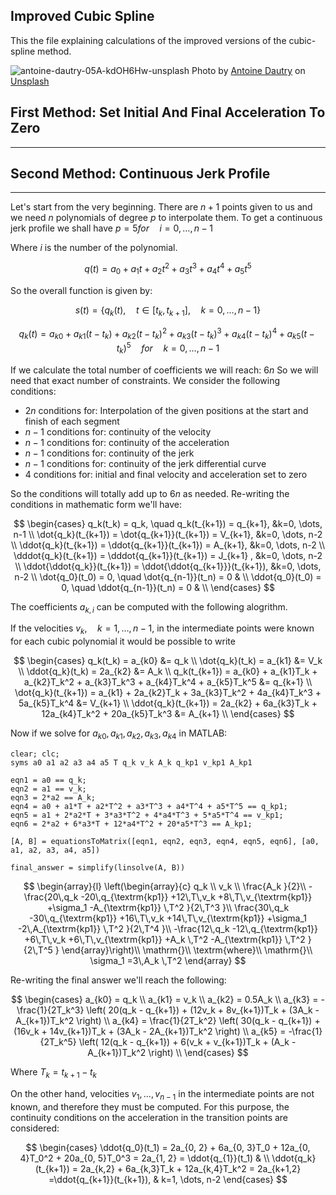 Improved Cubic Spline 
------
This the file explaining calculations of the improved versions of the cubic-spline method.

![antoine-dautry-05A-kdOH6Hw-unsplash](https://github.com/ArthasMenethil-A/Delta-Robot-Trajectory-Planning/assets/69509720/c542bfd2-395a-4449-a1b9-7c200ccce1b5)
Photo by <a href="https://unsplash.com/@antoine1003?utm_source=unsplash&utm_medium=referral&utm_content=creditCopyText">Antoine Dautry</a> on <a href="https://unsplash.com/photos/05A-kdOH6Hw?utm_source=unsplash&utm_medium=referral&utm_content=creditCopyText">Unsplash</a>

## First Method: Set Initial And Final Acceleration To Zero
------

## Second Method: Continuous Jerk Profile
------
Let's start from the very beginning. There are $n+1$ points given to us and we need $n$ polynomials of degree $p$ to interpolate them. To get a continuous jerk profile we shall have $p=5 for \quad i=0,\dots,n-1$

Where $i$ is the number of the polynomial.

$$ q(t) = a_0 + a_1t + a_2t^2 + a_3t^3 + a_4t^4 + a_5t^5 $$

So the overall function is given by: 

$$ s(t) = \lbrace q_k(t), \quad t\in [t_k, t_{k+1}], \quad k=0, \dots, n-1\rbrace $$

$$ q_k(t) = a_{k0} + a_{k1}(t-t_k) + a_{k2}(t-t_k)^2 + a_{k3}(t - t_k)^3 + a_{k4}(t - t_k)^4 + a_{k5}(t - t_k)^5 \quad for \quad k=0,\dots, n-1 $$

If we calculate the total number of coefficients we will reach: $6n$
So we will need that exact number of constraints. We consider the following conditions:

- $2n$ conditions for: Interpolation of the given positions at the start and finish of each segment
- $n-1$ conditions for: continuity of the velocity
- $n-1$ conditions for: continuity of the acceleration
- $n-1$ conditions for: continuity of the jerk
- $n-1$ conditions for: continuity of the jerk differential curve
- $4$ conditions for: initial and final velocity and acceleration set to zero

So the conditions will totally add up to $6n$ as needed. Re-writing the conditions in mathematic form we'll have: 

$$
\begin{cases}
  q_k(t_k) = q_k, \quad q_k(t_{k+1}) = q_{k+1}, &k=0, \dots, n-1 \\
  \dot{q_k}(t_{k+1}) = \dot{q_{k+1}}(t_{k+1}) = V_{k+1},  &k=0, \dots, n-2 \\
  \ddot{q_k}(t_{k+1}) = \ddot{q_{k+1}}(t_{k+1}) = A_{k+1}, &k=0, \dots, n-2 \\ 
  \dddot{q_k}(t_{k+1}) = \dddot{q_{k+1}}(t_{k+1}) = J_{k+1} , &k=0, \dots, n-2 \\
  \ddot{\ddot{q_k}}(t_{k+1}) = \ddot{\ddot{q_{k+1}}}(t_{k+1}), &k=0, \dots, n-2 \\
  \dot{q_0}(t_0) = 0, \quad \dot{q_{n-1}}(t_n) = 0 & \\ 
  \ddot{q_0}(t_0) = 0, \quad \ddot{q_{n-1}}(t_n) = 0 & \\ 
\end{cases}
$$

The coefficients $a_{k, i}$ can be computed with the following alogrithm.

If the velocities $v_k, \quad k=1, \dots, n-1$, in the intermediate points were known for each cubic polynomial it would be possible to write

$$
\begin{cases}
  q_k(t_k) = a_{k0} &= q_k \\ 
  \dot{q_k}(t_k) = a_{k1} &= V_k \\
  \ddot{q_k}(t_k) = 2a_{k2} &= A_k \\ 
  q_k(t_{k+1}) = a_{k0} + a_{k1}T_k + a_{k2}T_k^2 + a_{k3}T_k^3 + a_{k4}T_k^4 + a_{k5}T_k^5 &= q_{k+1} \\ 
  \dot{q_k}(t_{k+1}) = a_{k1} + 2a_{k2}T_k + 3a_{k3}T_k^2 + 4a_{k4}T_k^3 + 5a_{k5}T_k^4 &= V_{k+1} \\ 
  \ddot{q_k}(t_{k+1}) = 2a_{k2} + 6a_{k3}T_k + 12a_{k4}T_k^2 + 20a_{k5}T_k^3 &= A_{k+1} \\ 
\end{cases}
$$

Now if we solve for $a_{k0}, a_{k1}, a_{k2}, a_{k3}, a_{k4}$ in MATLAB:

```
clear; clc;
syms a0 a1 a2 a3 a4 a5 T q_k v_k A_k q_kp1 v_kp1 A_kp1

eqn1 = a0 == q_k;
eqn2 = a1 == v_k;
eqn3 = 2*a2 == A_k;
eqn4 = a0 + a1*T + a2*T^2 + a3*T^3 + a4*T^4 + a5*T^5 == q_kp1;
eqn5 = a1 + 2*a2*T + 3*a3*T^2 + 4*a4*T^3 + 5*a5*T^4 == v_kp1;
eqn6 = 2*a2 + 6*a3*T + 12*a4*T^2 + 20*a5*T^3 == A_kp1;

[A, B] = equationsToMatrix([eqn1, eqn2, eqn3, eqn4, eqn5, eqn6], [a0, a1, a2, a3, a4, a5]) 

final_answer = simplify(linsolve(A, B))
```

$$
\begin{array}{l}
\left(\begin{array}{c}
q_k \\
v_k \\
\frac{A_k }{2}\\
-\frac{20\,q_k -20\,q_{\textrm{kp1}} +12\,T\,v_k +8\,T\,v_{\textrm{kp1}} +\sigma_1 -A_{\textrm{kp1}} \,T^2 }{2\,T^3 }\\
\frac{30\,q_k -30\,q_{\textrm{kp1}} +16\,T\,v_k +14\,T\,v_{\textrm{kp1}} +\sigma_1 -2\,A_{\textrm{kp1}} \,T^2 }{2\,T^4 }\\
-\frac{12\,q_k -12\,q_{\textrm{kp1}} +6\,T\,v_k +6\,T\,v_{\textrm{kp1}} +A_k \,T^2 -A_{\textrm{kp1}} \,T^2 }{2\,T^5 }
\end{array}\right)\\
\mathrm{}\\
\textrm{where}\\
\mathrm{}\\
\sigma_1 =3\,A_k \,T^2 
\end{array}
$$ 

Re-writing the final answer we'll reach the following: 

$$
\begin{cases}
  a_{k0} = q_k \\
  a_{k1} = v_k \\
  a_{k2} = 0.5A_k \\
  a_{k3} = -\frac{1}{2T_k^3} \left( 20(q_k - q_{k+1}) + (12v_k + 8v_{k+1})T_k + (3A_k - A_{k+1})T_k^2 \right) \\
  a_{k4} = \frac{1}{2T_k^2} \left( 30(q_k - q_{k+1}) + (16v_k + 14v_{k+1})T_k + (3A_k - 2A_{k+1})T_k^2 \right) \\
  a_{k5} =  -\frac{1}{2T_k^5} \left( 12(q_k - q_{k+1}) + 6(v_k + v_{k+1})T_k + (A_k - A_{k+1})T_k^2 \right) \\
\end{cases}
$$

Where $T_k = t_{k+1} - t_k$

On the other hand, velocities $v_1, \dots, v_{n-1}$ in the intermediate points are not known, and therefore they must be computed. For this purpose, the continuity conditions on the acceleration in the transition points are considered:

$$
\begin{cases}
  \ddot{q_0}(t_1) = 2a_{0, 2} + 6a_{0, 3}T_0 + 12a_{0, 4}T_0^2 + 20a_{0, 5}T_0^3 = 2a_{1, 2} = \ddot{q_{1}}(t_1) & \\ 
  \ddot{q_k}(t_{k+1}) = 2a_{k,2} + 6a_{k,3}T_k + 12a_{k,4}T_k^2 = 2a_{k+1,2} =\ddot{q_{k+1}}(t_{k+1}), & k=1, \dots, n-2
\end{cases}
$$





